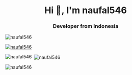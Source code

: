<h1 align="center">Hi 👋, I'm naufal546 </h1>
<h3 align="center">Developer from Indonesia</h3>

<p align="left"> <img src="https://komarev.com/ghpvc/?username=naufal546&label=Profile%20views&color=0e75b6&style=flat&theme=onedark" alt="naufal546" /> </p>

<p align="left"> <a href="https://github.com/ryo-ma/github-profile-trophy"><img src="https://github-profile-trophy.vercel.app/?username=naufal546&theme=onedark" alt="naufal546" /></a> </p>

<p><img align="left" src="https://github-readme-stats.vercel.app/api/top-langs?username=naufal546&show_icons=true&locale=en&theme=onedark&layout=compact" alt="naufal546" /></p>

<p>&nbsp;<img align="center" src="https://github-readme-stats.vercel.app/api?username=naufal546&show_icons=true&locale=en&theme=onedark" alt="naufal546" /></p>

<p><img align="center" src="https://github-readme-streak-stats.herokuapp.com/?user=naufal546&theme=onedark" alt="naufal546" /></p>